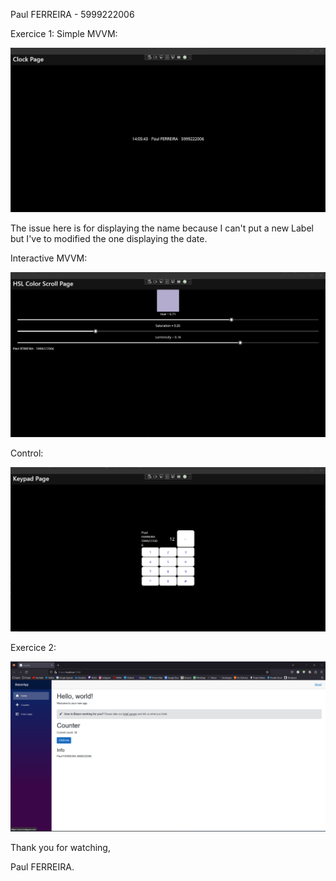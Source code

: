 Paul FERREIRA - 5999222006

Exercice 1:
Simple MVVM:

![Screenshot](Screens/screen_1.png)

The issue here is for displaying the name because I can't put a new Label but I've to modified the one displaying the date.

Interactive MVVM:

![Screenshot](Screens/screen_2.png)

Control:

![Screenshot](Screens/screen_3.png)

Exercice 2: 

![Screenshot](Screens/screen_4.png)

Thank you for watching,

Paul FERREIRA.
